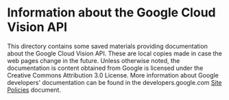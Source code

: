 Information about the Google Cloud Vision API
=============================================

This directory contains some saved materials providing documentation about the Google Cloud Vision API.  These are local copies made in case the web pages change in the future.  Unless otherwise noted, the documentation is content obtained from Google is licensed under the Creative Commons Attribution 3.0 License.  More information about Google developers' documentation can be found in the developers.google.com [Site Policies](https://developers.google.com/terms/site-policies) document.
